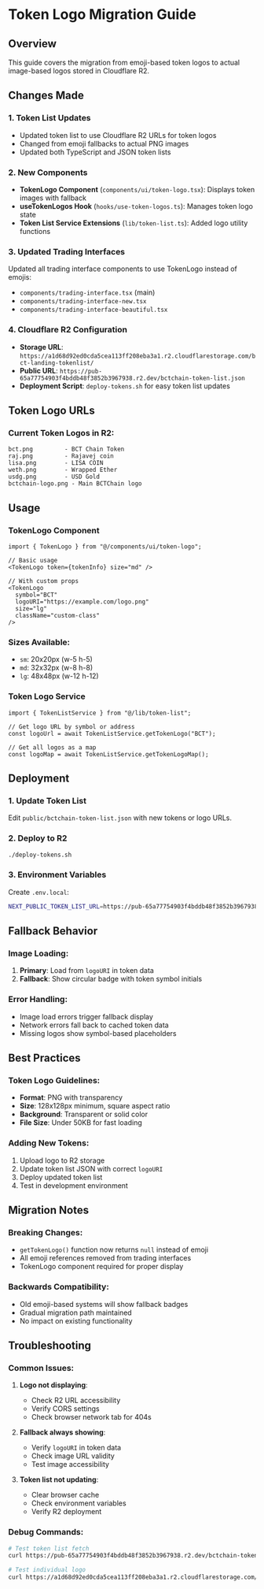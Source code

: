 # Token Logo Migration Guide

## Overview
This guide covers the migration from emoji-based token logos to actual image-based logos stored in Cloudflare R2.

## Changes Made

### 1. Token List Updates
- Updated token list to use Cloudflare R2 URLs for token logos
- Changed from emoji fallbacks to actual PNG images
- Updated both TypeScript and JSON token lists

### 2. New Components
- **TokenLogo Component** (`components/ui/token-logo.tsx`): Displays token images with fallback
- **useTokenLogos Hook** (`hooks/use-token-logos.ts`): Manages token logo state
- **Token List Service Extensions** (`lib/token-list.ts`): Added logo utility functions

### 3. Updated Trading Interfaces
Updated all trading interface components to use TokenLogo instead of emojis:
- `components/trading-interface.tsx` (main)
- `components/trading-interface-new.tsx`
- `components/trading-interface-beautiful.tsx`

### 4. Cloudflare R2 Configuration
- **Storage URL**: `https://a1d68d92ed0cda5cea113ff208eba3a1.r2.cloudflarestorage.com/bct-landing-tokenlist/`
- **Public URL**: `https://pub-65a77754903f4bddb48f3852b3967938.r2.dev/bctchain-token-list.json`
- **Deployment Script**: `deploy-tokens.sh` for easy token list updates

## Token Logo URLs

### Current Token Logos in R2:
```
bct.png         - BCT Chain Token
raj.png         - Rajavej coin  
lisa.png        - LISA COIN
weth.png        - Wrapped Ether
usdg.png        - USD Gold
bctchain-logo.png - Main BCTChain logo
```

## Usage

### TokenLogo Component
```tsx
import { TokenLogo } from "@/components/ui/token-logo";

// Basic usage
<TokenLogo token={tokenInfo} size="md" />

// With custom props
<TokenLogo 
  symbol="BCT" 
  logoURI="https://example.com/logo.png"
  size="lg" 
  className="custom-class"
/>
```

### Sizes Available:
- `sm`: 20x20px (w-5 h-5)
- `md`: 32x32px (w-8 h-8) 
- `lg`: 48x48px (w-12 h-12)

### Token Logo Service
```tsx
import { TokenListService } from "@/lib/token-list";

// Get logo URL by symbol or address
const logoUrl = await TokenListService.getTokenLogo("BCT");

// Get all logos as a map
const logoMap = await TokenListService.getTokenLogoMap();
```

## Deployment

### 1. Update Token List
Edit `public/bctchain-token-list.json` with new tokens or logo URLs.

### 2. Deploy to R2
```bash
./deploy-tokens.sh
```

### 3. Environment Variables
Create `.env.local`:
```bash
NEXT_PUBLIC_TOKEN_LIST_URL=https://pub-65a77754903f4bddb48f3852b3967938.r2.dev/bctchain-token-list.json
```

## Fallback Behavior

### Image Loading:
1. **Primary**: Load from `logoURI` in token data
2. **Fallback**: Show circular badge with token symbol initials

### Error Handling:
- Image load errors trigger fallback display
- Network errors fall back to cached token data
- Missing logos show symbol-based placeholders

## Best Practices

### Token Logo Guidelines:
- **Format**: PNG with transparency
- **Size**: 128x128px minimum, square aspect ratio
- **Background**: Transparent or solid color
- **File Size**: Under 50KB for fast loading

### Adding New Tokens:
1. Upload logo to R2 storage
2. Update token list JSON with correct `logoURI`
3. Deploy updated token list
4. Test in development environment

## Migration Notes

### Breaking Changes:
- `getTokenLogo()` function now returns `null` instead of emoji
- All emoji references removed from trading interfaces
- TokenLogo component required for proper display

### Backwards Compatibility:
- Old emoji-based systems will show fallback badges
- Gradual migration path maintained
- No impact on existing functionality

## Troubleshooting

### Common Issues:

1. **Logo not displaying**:
   - Check R2 URL accessibility
   - Verify CORS settings
   - Check browser network tab for 404s

2. **Fallback always showing**:
   - Verify `logoURI` in token data
   - Check image URL validity
   - Test image accessibility

3. **Token list not updating**:
   - Clear browser cache
   - Check environment variables
   - Verify R2 deployment

### Debug Commands:
```bash
# Test token list fetch
curl https://pub-65a77754903f4bddb48f3852b3967938.r2.dev/bctchain-token-list.json

# Test individual logo
curl https://a1d68d92ed0cda5cea113ff208eba3a1.r2.cloudflarestorage.com/bct-landing-tokenlist/bct.png
```
